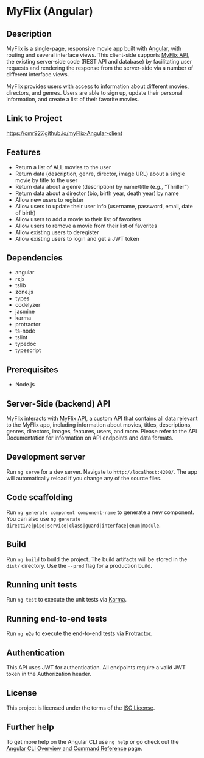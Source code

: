 # MyFlix (Angular)

## Description
MyFlix is a single-page, responsive movie app built with [Angular](https://github.com/angular), with routing and several
interface views. This client-side supports [MyFlix API](https://github.com/cmr927/myFlix), the existing server-side code (REST API and database) by facilitating user requests and rendering the response from the server-side via a number of different interface views. 

MyFlix provides users with access to information about different movies, directors, and genres. Users are able to sign up, update their personal information, and create a list of their favorite movies.

## Link to Project
https://cmr927.github.io/myFlix-Angular-client

## Features
- Return a list of ALL movies to the user
- Return data (description, genre, director, image URL) about a single movie by title to the user
- Return data about a genre (description) by name/title (e.g., “Thriller”)
- Return data about a director (bio, birth year, death year) by name
- Allow new users to register
- Allow users to update their user info (username, password, email, date of birth)
- Allow users to add a movie to their list of favorites
- Allow users to remove a movie from their list of favorites
- Allow existing users to deregister
- Allow existing users to login and get a JWT token

## Dependencies
- angular
- rxjs
- tslib
- zone.js
- types
- codelyzer
- jasmine
- karma
- protractor
- ts-node
- tslint
- typedoc
- typescript

## Prerequisites
- Node.js

## Server-Side (backend) API
MyFlix interacts with [MyFlix API](https://github.com/cmr927/myflix), a custom API that contains all data relevant to the MyFlix app, including information about movies, titles, descriptions, genres, directors, images, features, users, and more. Please refer to the API Documentation for information on API endpoints and data formats.

## Development server
Run `ng serve` for a dev server. Navigate to `http://localhost:4200/`. The app will automatically reload if you change any of the source files.

## Code scaffolding
Run `ng generate component component-name` to generate a new component. You can also use `ng generate directive|pipe|service|class|guard|interface|enum|module`.

## Build
Run `ng build` to build the project. The build artifacts will be stored in the `dist/` directory. Use the `--prod` flag for a production build.

## Running unit tests
Run `ng test` to execute the unit tests via [Karma](https://karma-runner.github.io).

## Running end-to-end tests
Run `ng e2e` to execute the end-to-end tests via [Protractor](http://www.protractortest.org/).

## Authentication
This API uses JWT for authentication. All endpoints require a valid JWT token in the Authorization header.

## License
This project is licensed under the terms of the [ISC License](https://opensource.org/licenses/ISC).

## Further help
To get more help on the Angular CLI use `ng help` or go check out the [Angular CLI Overview and Command Reference](https://angular.io/cli) page.
